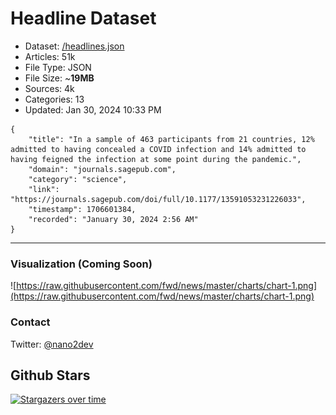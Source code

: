 # Headline Dataset

- Dataset: [/headlines.json](https://raw.githubusercontent.com/fwd/news/master/headlines.json) 
- Articles: 51k
- File Type: JSON
- File Size: ~**19MB**
- Sources: 4k
- Categories: 13
- Updated: Jan 30, 2024 10:33 PM

```
{
    "title": "In a sample of 463 participants from 21 countries, 12% admitted to having concealed a COVID infection and 14% admitted to having feigned the infection at some point during the pandemic.",
    "domain": "journals.sagepub.com",
    "category": "science",
    "link": "https://journals.sagepub.com/doi/full/10.1177/13591053231226033",
    "timestamp": 1706601384,
    "recorded": "January 30, 2024 2:56 AM"
}
```

---

### Visualization (Coming Soon)

![https://raw.githubusercontent.com/fwd/news/master/charts/chart-1.png](https://raw.githubusercontent.com/fwd/news/master/charts/chart-1.png)

### Contact 

Twitter: [@nano2dev](https://twitter.com/nano2dev)

## Github Stars

[![Stargazers over time](https://starchart.cc/fwd/news.svg)](https://starchart.cc/fwd/news)
